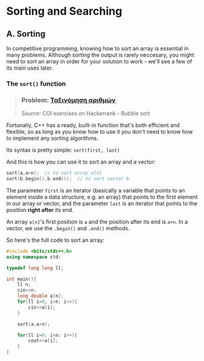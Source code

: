 # Sorting and Searching

## A. Sorting

In competitive programming, knowing how to sort an array is essential in many problems. Although sorting the output is rarely neccesary, you might need to sort an array in order for your solution to work - we'll see a few of its main uses later.

### The `sort()` function

> ### Problem: [Ταξινόμηση αριθμών](https://www.hackerrank.com/contests/bubbles-bubbles/challenges/1-10)
> Source: COI exercises on Hackerrank - Bubble sort

Fortunally, C++ has a ready, built-in function that's both efficient and flexible, so as long as you know how to use it you don't need to know how to implement any sorting algorithms.

Its syntax is pretty simple: `sort(first, last)`

And this is how you can use it to sort an array and a vector:
```cpp
sort(a,a+n);  // to sort array a[n]
sort(b.begin(),b.end());  // to sort vector b
```

The parameter `first` is an iterator (basically a variable that points to an element inside a data structure, e.g. an array) that points to the first element in our array or vector, and the parameter `last` is an iterator that points to the position **right after** its end.

An array `a[n]`'s first position is `a` and the position after its end is `a+n`. In a vector, we use the `.begin()` and `.end()` methods.

So here's the full code to sort an array:
```cpp
#include <bits/stdc++.h>
using namespace std;

typedef long long ll;

int main(){
    ll n;
    cin>>n;
    long double a[n];
    for(ll i=0; i<n; i++){
        cin>>a[i];
    }

    sort(a,a+n);

    for(ll i=0; i<n; i++){
        cout<<a[i];
    }
}
```
